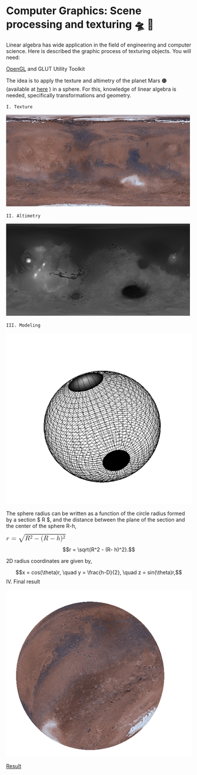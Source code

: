# Computer Graphics: Scene processing and texturing 🛸 🌌

Linear algebra has wide application in the field of engineering and computer science. Here is described the graphic process of texturing objects. You will need: 

[OpenGL](https://www.opengl.org/) and GLUT Utility Toolkit

The idea is to apply the texture and altimetry of the planet Mars 🟤 (available at [here](http://planetpixelemporium.com/mars.html) ) in a sphere. For this, knowledge of linear algebra is needed, specifically transformations and geometry.

    I. Texture
    
   ![Figure](https://github.com/roscibely/Computer-graphics/blob/master/figures/f1.jpg)


    II. Altimetry
    
   ![Figure](https://github.com/roscibely/Computer-graphics/blob/master/figures/f2.png)
   
    III. Modeling
       
   ![Figure](https://github.com/roscibely/Computer-graphics/blob/master/figures/e2.png)
   
   The sphere radius can be written as a function of the circle radius formed by a section $ R $, and the distance between the plane of the section and the center of the sphere R-h,
   
   ![Figure](https://github.com/roscibely/Computer-graphics/blob/master/figures/eq1.gif)
    $$r = \sqrt{R^2 - (R- h)^2}.$$
   
  2D radius coordinates are given by,   
 
   $$x = cos(\theta)r, \quad y = \frac{h-D}{2}, \quad z = sin(\theta)r,$$
    IV. Final result 
    
   ![Figure](https://github.com/roscibely/Computer-graphics/blob/master/figures/proj4.png)

[Result](https://www.youtube.com/watch?v=VKxlAa5HHTw)
